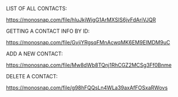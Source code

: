 LIST OF ALL CONTACTS: 

https://monosnap.com/file/hluJkjWigG1ArMXSIS6jvFdAriVJQR

GETTING A CONTACT INFO BY ID: 

https://monosnap.com/file/GvjiYRgsqFMnAcwqMK6EM9EIMDM9uC

ADD A NEW CONTACT: 

https://monosnap.com/file/Mw8dWb8TQnj1RhCGZ2MCSg3Ff0Bnme

DELETE A CONTACT: 

https://monosnap.com/file/g98hFQQsLn4WLa39axAfFOSxaRWovs
